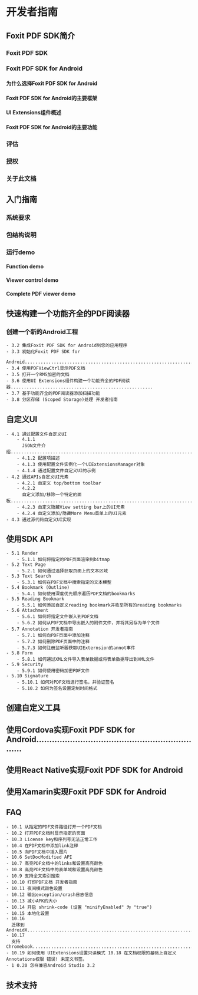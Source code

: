 [//]: # (# 介绍)

[//]: # ()

[//]: # (Foxit PDF SDK for Android致力于帮助开发人员快速将强大的Foxit)

[//]: # (PDF技术集成到他们自己的移动端应用程序中。通过Foxit开发包，即使是对PDF了解有限的开发人员也可以在Android平台上用几)

[//]: # (行代码快速构建一个专业的PDF阅读器。)

[//]: # ()

[//]: # (## 为什么选择Foxit PDF SDK)

[//]: # ()

[//]: # (Foxit：领先的PDF解决方案供应商，专注显示、编辑、创建、管理及安全。Foxit PDF SDK被众多知名应用采用，因其质量、性能和功能强大。)

[//]: # ()

[//]: # (Android PDF SDK：快速阅读，优化操作。理由：)

[//]: # ()

[//]: # (- 轻松集成：数行代码，无缝融入你的应用。)

[//]: # (- 完美设计：简洁、友好，提供优质用户体验。)

[//]: # (- 灵活定制：应用层用户界面源代码，功能与界面随你变。)

[//]: # (- 性能稳健：OOM恢复机制，确保内存有限的设备稳定运行。)

[//]: # (- 福昕引擎：基于全球知名企业信赖的福昕PDF引擎，快速解析和渲染，无惧环境挑战。)

[//]: # (- 优质支持：福昕提供高效技术支持，助你解决开发难题，提升产品效能。我们拥有PDF行业的优秀工程师团队，持续进行版本更新，增添新功能，优化现有功能，提升用户体验。选择Foxit)

[//]: # (  PDF SDK for Android，让你的应用更上一层楼。)

[//]: # ()

[//]: # (## 架构)

[//]: # ()

[//]: # (![img.png]&#40;../.vuepress/public/images/img.png&#41;)

[//]: # ()

[//]: # (#### PDF Core API)

[//]: # ()

[//]: # (PDF Core API是SDK的核心部分，建立在福昕强大的底层PDF技术上。它提供了PDF基础功能操作相关的函数，包含了PDF View控件和UI)

[//]: # (Extensions组件中使用到的PDF核心处理功能，以确保应用程序达到高的性能和效率。该API可单独用于文档的渲染、分析、文本提取、文本搜索、表单填写、数字签名、压感笔迹&#40;)

[//]: # (PSI&#41;、证书和密码加密、注释的创建和管理等等。)

[//]: # ()

[//]: # (#### PDF View Control)

[//]: # ()

[//]: # (PDFView控件是一个工具类，根据开发人员的需求提供开发人员与渲染的PDF文档进行交互所需要的功能接口。以福昕享有盛誉且使用广泛的PDF渲染技术为核心，View)

[//]: # (Control支持快速高质量的渲染、缩放、滚动和页面导览功能。该View控件继承于平台相关viewer的类，例如Android.View.ViewGroup,并且允许进行扩展来满足特定用户的需求。)

[//]: # ()

[//]: # (#### UI Extensions)

[//]: # ()

[//]: # (UI Extensions组件是一个带内置UI的开源库，支持对内置的文本选择，标记注释、大纲导航、阅读书签、全文检索、填表、文本重排、文档附件、数字/手写签名、文档编辑和密码加密等功能进行自定义。UI)

[//]: # (Extensions组件中的这些功能是通过使用PDF Core API和PDF View Control来实现的。开发人员可以利用这些已有的UI实现快速构建一个PDF阅读器，同时可以根据需要灵活自定义其UI界面。)

# 开发者指南

## Foxit PDF SDK简介

### Foxit PDF SDK

### Foxit PDF SDK for Android

#### 为什么选择Foxit PDF SDK for Android

#### Foxit PDF SDK for Android的主要框架

#### UI Extensions组件概述

#### Foxit PDF SDK for Android的主要功能

### 评估

### 授权

### 关于此文档

## 入门指南

### 系统要求

### 包结构说明

### 运行demo

#### Function demo

#### Viewer control demo

#### Complete PDF viewer demo

## 快速构建一个功能齐全的PDF阅读器

### 创建一个新的Android工程
    - 3.2 集成Foxit PDF SDK for Android到您的应用程序
    - 3.3 初始化Foxit PDF SDK for
      Android............................................................................................
    - 3.4 使用PDFViewCtrl显示PDF文档
    - 3.5 打开一个RMS加密的文档
    - 3.6 使用UI Extensions组件构建一个功能齐全的PDF阅读器......................................................
    - 3.7 基于功能齐全的PDF阅读器添加扫描功能
    - 3.8 分区存储 (Scoped Storage)处理 开发者指南

## 自定义UI

    - 4.1 通过配置文件自定义UI
        - 4.1.1
          JSON文件介绍.....................................................................................................................................
        - 4.1.2 配置项描述
        - 4.1.3 使用配置文件实例化一个UIExtensionsManager对象
        - 4.1.4 通过配置文件自定义UI的示例
    - 4.2 通过APIs自定义UI元素
        - 4.2.1 自定义 top/bottom toolbar
        - 4.2.2
          自定义添加/移除一个特定的面板........................................................................................................
        - 4.2.3 自定义隐藏View setting bar上的UI元素
        - 4.2.4 自定义添加/隐藏More Menu菜单上的UI元素
    - 4.3 通过源代码自定义UI实现

## 使用SDK API

    - 5.1 Render
        - 5.1.1 如何将指定的PDF页面渲染到bitmap
    - 5.2 Text Page
        - 5.2.1 如何通过选择获取页面上的文本区域
    - 5.3 Text Search
        - 5.3.1 如何在PDF文档中搜索指定的文本模型
    - 5.4 Bookmark (Outline)
        - 5.4.1 如何使用深度优先顺序遍历PDF文档的bookmarks
    - 5.5 Reading Bookmark
        - 5.5.1 如何添加自定义reading bookmark并枚举所有的reading bookmarks
    - 5.6 Attachment
        - 5.6.1 如何将指定文件嵌入到PDF文档
        - 5.6.2 如何从PDF文档中导出嵌入的附件文件，并将其另存为单个文件
    - 5.7 Annotation 开发者指南
        - 5.7.1 如何向PDF页面中添加注释
        - 5.7.2 如何删除PDF页面中的注释
        - 5.7.3 如何注册监听器获取UIExternsion的annot事件
    - 5.8 Form
        - 5.8.1 如何通过XML文件导入表单数据或将表单数据导出到XML文件
    - 5.9 Security
        - 5.9.1 如何使用密码加密PDF文件
    - 5.10 Signature
        - 5.10.1 如何对PDF文档进行签名，并验证签名
        - 5.10.2 如何为签名设置定制时间格式

## 创建自定义工具

## 使用Cordova实现Foxit PDF SDK for Android..................................................................

## 使用React Native实现Foxit PDF SDK for Android

## 使用Xamarin实现Foxit PDF SDK for Android

## FAQ

    - 10.1 从指定的PDF文件路径打开一个PDF文档
    - 10.2 打开PDF文档时显示指定的页面
    - 10.3 License key和序列号无法正常工作
    - 10.4 在PDF文档中添加link注释
    - 10.5 向PDF文档中插入图片
    - 10.6 SetDocModified API
    - 10.7 高亮PDF文档中的links和设置高亮颜色
    - 10.8 高亮PDF文档中的表单域和设置高亮颜色
    - 10.9 支持全文索引搜索
    - 10.10 打印PDF文档 开发者指南
    - 10.11 夜间模式颜色设置
    - 10.12 输出exception/crash日志信息
    - 10.13 减小APK的大小
    - 10.14 开启 shrink-code (设置 "minifyEnabled" 为 "true")
    - 10.15 本地化设置
    - 10.16
      迁移到AndroidX.......................................................................................................................
    - 10.17
      支持Chromebook....................................................................................................................
    - 10.19 如何使用 UIExtensions设置只读模式 10.18 在文档权限的基础上自定义Annotations权限 错误! 未定义书签。
    - 1 0.20 怎样兼容Android Studio 3.2

## 技术支持

